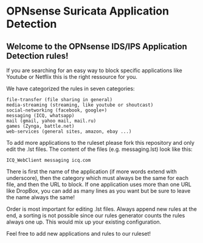 # OPNsense Suricata Application Detection

## Welcome to the OPNsense IDS/IPS Application Detection rules!

If you are searching for an easy way to block specific applications like Youtube or Netflix this is the right ressource for you.

We have categorized the rules in seven categories:

```
file-transfer (file sharing in general)
media-streaming (streaming, like youtube or shoutcast)
social-networking (facebook, google+)
messaging (ICQ, whatsapp)
mail (gmail, yahoo mail, mail.ru)
games (Zynga, battle.net)
web-services (general sites, amazon, ebay ...)
```

To add more applications to the ruleset please fork this repository and only edit the .lst files.
The content of the files (e.g. messaging.lst) look like this:

```
ICQ_WebClient messaging icq.com
```

There is first the name of the application (if more words extend with underscore), then the category which must always be the same for each file, and then the URL to block. If one application uses more than one URL like DropBox, you can add as many lines as you want but be sure to leave the name always the same!

Order is most important for editing .lst files. Always append new rules at the end, a sorting is not possible since our rules generator counts the rules always one up. This would mix up your existing configuration. 

Feel free to add new applications and rules to our ruleset!


